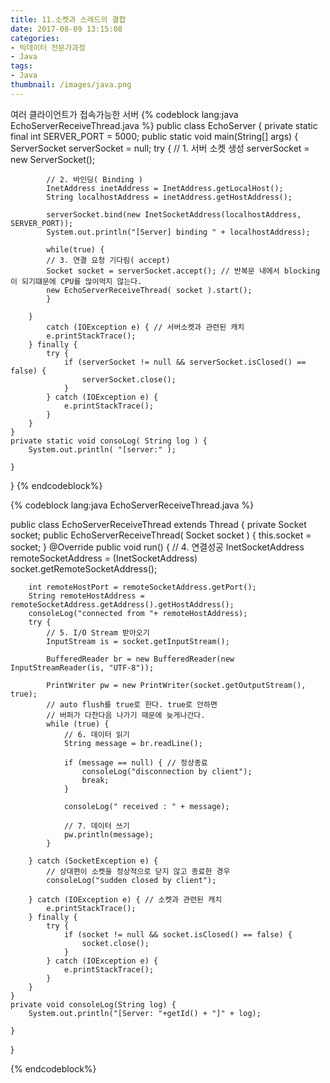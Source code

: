 ```yaml
---
title: 11.소켓과 스레드의 결합
date: 2017-08-09 13:15:08
categories:
- 빅데이터 전문가과정
- Java
tags:
- Java
thumbnail: /images/java.png
---
```

여러 클라이언트가 접속가능한 서버
{% codeblock lang:java EchoServerReceiveThread.java %}
public class EchoServer {
	private static final int SERVER_PORT = 5000;
	public static void main(String[] args) {
		ServerSocket serverSocket = null;
		try {
			// 1. 서버 소켓 생성
			serverSocket = new ServerSocket();

			// 2. 바인딩( Binding )
			InetAddress inetAddress = InetAddress.getLocalHost();
			String localhostAddress = inetAddress.getHostAddress();

			serverSocket.bind(new InetSocketAddress(localhostAddress, SERVER_PORT));
			System.out.println("[Server] binding " + localhostAddress);

			while(true) {
			// 3. 연결 요청 기다림( accept)
			Socket socket = serverSocket.accept(); // 반복문 내에서 blocking이 되기떄문에 CPU를 많이먹지 않는다.
			new EchoServerReceiveThread( socket ).start();
			}

		}
			catch (IOException e) { // 서버소켓과 관련된 캐치
			e.printStackTrace();
		} finally {
			try {
				if (serverSocket != null && serverSocket.isClosed() == false) {
					serverSocket.close();
				}
			} catch (IOException e) {
				e.printStackTrace();
			}
		}
	}
	private static void consoLog( String log ) {
		System.out.println( "[server:" );

	}
}
{% endcodeblock%}

{% codeblock lang:java EchoServerReceiveThread.java %}

public class EchoServerReceiveThread extends Thread {
	private Socket socket;
	public EchoServerReceiveThread( Socket socket ) {
		this.socket = socket;
	}
	@Override
	public void run() {
		// 4. 연결성공
		InetSocketAddress remoteSocketAddress = (InetSocketAddress) socket.getRemoteSocketAddress();

		int remoteHostPort = remoteSocketAddress.getPort();
		String remoteHostAddress = remoteSocketAddress.getAddress().getHostAddress();
		consoleLog("connected from "+ remoteHostAddress);
		try {
			// 5. I/O Stream 받아오기
			InputStream is = socket.getInputStream();

			BufferedReader br = new BufferedReader(new InputStreamReader(is, "UTF-8"));

			PrintWriter pw = new PrintWriter(socket.getOutputStream(), true);
			// auto flush를 true로 한다. true로 안하면
			// 버퍼가 다찬다음 나가기 때문에 늦게나간다.
			while (true) {
				// 6. 데이터 읽기
				String message = br.readLine();

				if (message == null) { // 정상종료
					consoleLog("disconnection by client");
					break;
				}

				consoleLog(" received : " + message);

				// 7. 데이터 쓰기
				pw.println(message);
			}

		} catch (SocketException e) {
			// 상대편이 소켓을 정상적으로 닫지 않고 종료한 경우
			consoleLog("sudden closed by client");

		} catch (IOException e) { // 소켓과 관련된 캐치
			e.printStackTrace();
		} finally {
			try {
				if (socket != null && socket.isClosed() == false) {
					socket.close();
				}
			} catch (IOException e) {
				e.printStackTrace();
			}
		}
	}
	private void consoleLog(String log) {
		System.out.println("[Server: "+getId() + "]" + log);

	}

}

{% endcodeblock%}
